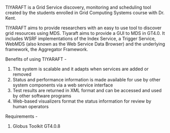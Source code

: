 TIYARAFT is a Grid Service discovery, monitoring and scheduling tool created by the students enrolled in Grid Computing Systems course with Dr. Kent.

TIYARAFT aims to provide researchers with an easy to use tool to discover grid resources using MDS. Tiyaraft aims to provide a GUI to MDS in GT4.0. It includes WSRF implementations of the Index Service, a Trigger Service, WebMDS (also known as the Web Service Data Browser) and the underlying framework, the Aggregator Framework.

Benefits of using TIYARAFT -

1) The system is scalable and it adapts when services are added or removed
2) Status and performance information is made available for use by other system components via a web service interface
3) Test results are returned in XML format and can be accessed and used by other software programs
4) Web-based visualizers format the status information for review by human operators

Requirements -
1) Globus Toolkit GT4.0.8